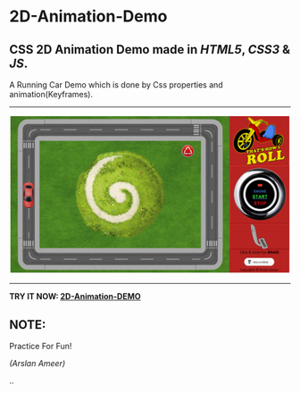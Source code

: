 # 2D-Animation-Demo
## CSS 2D Animation Demo made in *HTML5*, *CSS3* & *JS*.

A Running Car Demo which is done by Css properties and animation(Keyframes).

----------
![](assets/images/animDemo.png)


----------
**TRY IT NOW:  [2D-Animation-DEMO](https://arslanameer.github.io/2D-Animation-Demo/)**

## NOTE:
  Practice For Fun!

_(Arslan Ameer)_

. . 
 
 